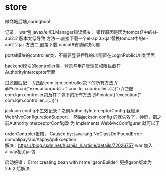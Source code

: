 # store
微商城后端,springboot


记录：
    war包 javax/el/ELManager错误解决：
    错误原因是因为tomcat7中的el-api2.2 版本太低导致
    方法一:直接下载一个el-api3.x.jar替换tomcat中的el-api2.2.jar
    方法二,直接下载tomcat8安装解决问题



portal模块的controller类，不需要登录拦截的uri配置在LoginPublicUri类里面

backend模块的controller类，登录与用户管理员权限拦截在AuthorityInterceptor里面


过滤器匹配：
    	//匹配com.lqm.controller包下的所有方法
    //	@Pointcut("execution(public * com.lqm.controller.*.*(..))")
    	//匹配com.lqm.controller包及其子包下的所有方法
    	@Pointcut("execution(* com.lqm.controller..*.*(..))")


jackson config不生效记录：之前AuthorityInterceptorConfig 我继承WebMvcConfigurationSupport，
然后jackson config  的就失效了，神奇，把之前AuthorityInterceptorConfig改
为 implements WebMvcConfigurer  就可以了


orderControler报错，  Caused by: java.lang.NoClassDefFoundError: com/alipay/api/AlipayApiException  
解决：https://blog.csdn.net/huanjia_h/article/details/72026757   war 加入alipay相关jar包


启动报错：    Error creating bean with name 'gsonBuilder'
更换gson版本为2.6.2 后解决


